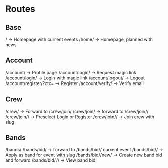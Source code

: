 # Routes

## Base

/ -> Homepage with current events
/home/ -> Homepage, planned with news

## Account

/account/ -> Profile page
/account/login/ -> Request magic link
/account/login/<token> -> Login with magic link
/account/logout/ -> Logout
/account/register/?ctx= -> Register
/account/verify/<token> -> Verify email

## Crew

/crew/ -> Forward to /crew/join/
/crew/join/ -> forward to /crew/join/<slug>/
/crew/join/<slug>/ -> Preselect Login or Register
/crew/join/<slug>/ -> Join crew with slug

## Bands

/bands/
/bands/bid/ -> forward to /bands/bid/<slug>/ current event
/bands/bid/<slug>/ -> Apply as band for event with slug
/bands/bid/<slug>/new/ -> Create new band bid and forward
/bands/bid/<slug>/<guid>/ -> View band bid
